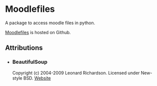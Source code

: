 Moodlefiles
===========

A package to access moodle files in python.

[Moodlefiles](http://github.com/samuelspiza/moodlefiles) is hosted on Github.

Attributions
------------

* ### BeautifulSoup ###
  Copyright (c) 2004-2009 Leonard Richardson.
  Licensed under New-style BSD.
  [Website](http://www.crummy.com/software/BeautifulSoup/)
